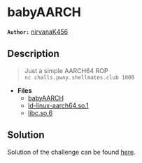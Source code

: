 # babyAARCH

**`Author:`** [nirvanaK456]()

## Description

> Just a simple AARCH64 ROP  
> `nc challs.pwny.shellmates.club 1000`  






- **Files** 
 	- [babyAARCH](./challenge/babyAARCH)
	- [ld-linux-aarch64.so.1](./challenge/ld-linux-aarch64.so.1)
	- [libc.so.6](./challenge/libc.so.6)  





## Solution
Solution of the challenge can be found [here](solution/).
